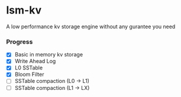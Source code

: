 # lsm-kv
A low performance kv storage engine without any gurantee you need

### Progress

- [x] Basic in memory kv storage
- [x] Write Ahead Log
- [x] L0 SSTable
- [x] Bloom Filter
- [ ] SSTable compaction (L0 -> L1)
- [ ] SSTable compaction (L1 -> LX)
